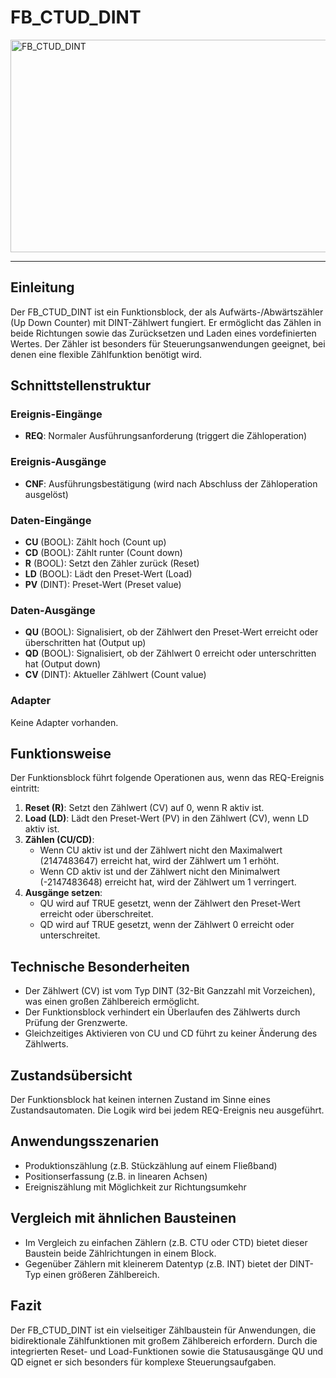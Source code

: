 # FB_CTUD_DINT

<img width="1418" height="340" alt="FB_CTUD_DINT" src="https://github.com/user-attachments/assets/9e2492b2-42d8-4fe5-a22a-8cf85b070cef" />

* * * * * * * * * *
## Einleitung
Der FB_CTUD_DINT ist ein Funktionsblock, der als Aufwärts-/Abwärtszähler (Up Down Counter) mit DINT-Zählwert fungiert. Er ermöglicht das Zählen in beide Richtungen sowie das Zurücksetzen und Laden eines vordefinierten Wertes. Der Zähler ist besonders für Steuerungsanwendungen geeignet, bei denen eine flexible Zählfunktion benötigt wird.

## Schnittstellenstruktur

### **Ereignis-Eingänge**
- **REQ**: Normaler Ausführungsanforderung (triggert die Zähloperation)

### **Ereignis-Ausgänge**
- **CNF**: Ausführungsbestätigung (wird nach Abschluss der Zähloperation ausgelöst)

### **Daten-Eingänge**
- **CU** (BOOL): Zählt hoch (Count up)
- **CD** (BOOL): Zählt runter (Count down)
- **R** (BOOL): Setzt den Zähler zurück (Reset)
- **LD** (BOOL): Lädt den Preset-Wert (Load)
- **PV** (DINT): Preset-Wert (Preset value)

### **Daten-Ausgänge**
- **QU** (BOOL): Signalisiert, ob der Zählwert den Preset-Wert erreicht oder überschritten hat (Output up)
- **QD** (BOOL): Signalisiert, ob der Zählwert 0 erreicht oder unterschritten hat (Output down)
- **CV** (DINT): Aktueller Zählwert (Count value)

### **Adapter**
Keine Adapter vorhanden.

## Funktionsweise
Der Funktionsblock führt folgende Operationen aus, wenn das REQ-Ereignis eintritt:
1. **Reset (R)**: Setzt den Zählwert (CV) auf 0, wenn R aktiv ist.
2. **Load (LD)**: Lädt den Preset-Wert (PV) in den Zählwert (CV), wenn LD aktiv ist.
3. **Zählen (CU/CD)**:
   - Wenn CU aktiv ist und der Zählwert nicht den Maximalwert (2147483647) erreicht hat, wird der Zählwert um 1 erhöht.
   - Wenn CD aktiv ist und der Zählwert nicht den Minimalwert (-2147483648) erreicht hat, wird der Zählwert um 1 verringert.
4. **Ausgänge setzen**:
   - QU wird auf TRUE gesetzt, wenn der Zählwert den Preset-Wert erreicht oder überschreitet.
   - QD wird auf TRUE gesetzt, wenn der Zählwert 0 erreicht oder unterschreitet.

## Technische Besonderheiten
- Der Zählwert (CV) ist vom Typ DINT (32-Bit Ganzzahl mit Vorzeichen), was einen großen Zählbereich ermöglicht.
- Der Funktionsblock verhindert ein Überlaufen des Zählwerts durch Prüfung der Grenzwerte.
- Gleichzeitiges Aktivieren von CU und CD führt zu keiner Änderung des Zählwerts.

## Zustandsübersicht
Der Funktionsblock hat keinen internen Zustand im Sinne eines Zustandsautomaten. Die Logik wird bei jedem REQ-Ereignis neu ausgeführt.

## Anwendungsszenarien
- Produktionszählung (z.B. Stückzählung auf einem Fließband)
- Positionserfassung (z.B. in linearen Achsen)
- Ereigniszählung mit Möglichkeit zur Richtungsumkehr

## Vergleich mit ähnlichen Bausteinen
- Im Vergleich zu einfachen Zählern (z.B. CTU oder CTD) bietet dieser Baustein beide Zählrichtungen in einem Block.
- Gegenüber Zählern mit kleinerem Datentyp (z.B. INT) bietet der DINT-Typ einen größeren Zählbereich.

## Fazit
Der FB_CTUD_DINT ist ein vielseitiger Zählbaustein für Anwendungen, die bidirektionale Zählfunktionen mit großem Zählbereich erfordern. Durch die integrierten Reset- und Load-Funktionen sowie die Statusausgänge QU und QD eignet er sich besonders für komplexe Steuerungsaufgaben.
